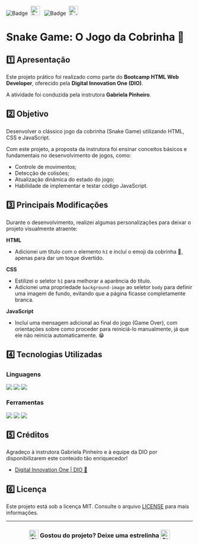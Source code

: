 ![Badge](https://img.shields.io/badge/DIGITAL%20INNOVATION%20ONE-BB2649?style=for-the-badge)&nbsp;&nbsp;<img src="https://raw.githubusercontent.com/Tarikul-Islam-Anik/Animated-Fluent-Emojis/master/Emojis/Activities/Sparkles.png" alt="Sparkles" width="25" height="25" />&nbsp;&nbsp;&nbsp;![Badge](https://img.shields.io/badge/PROJETO-COM%20MENTORIA-FF6F61?style=for-the-badge)&nbsp;&nbsp;<img src="https://raw.githubusercontent.com/Tarikul-Islam-Anik/Animated-Fluent-Emojis/master/Emojis/Hand%20gestures/Folded%20Hands%20Light%20Skin%20Tone.png" alt="Folded Hands Light Skin Tone" width="25" height="25" />

# Snake Game: O Jogo da Cobrinha 🐍

## 1️⃣ Apresentação
Este projeto prático foi realizado como parte do **Bootcamp HTML Web Developer**, oferecido pela **Digital Innovation One (DIO)**. 

A atividade foi conduzida pela instrutora **Gabriela Pinheiro**.

## 2️⃣ Objetivo
Desenvolver o clássico jogo da cobrinha (Snake Game) utilizando HTML, CSS e JavaScript.

Com este projeto, a proposta da instrutora foi ensinar conceitos básicos e fundamentais no desenvolvimento de jogos, como:

- Controle de movimentos;
- Detecção de colisões;
- Atualização dinâmica do estado do jogo;
- Habilidade de implementar e testar código JavaScript.

## 3️⃣ Principais Modificações
Durante o desenvolvimento, realizei algumas personalizações para deixar o projeto visualmente atraente:

**HTML**
- Adicionei um título com o elemento <code>h1</code> e incluí o emoji da cobrinha 🐍, apenas para dar um toque divertido.

**CSS**
- Estilizei o seletor <code>h1</code> para melhorar a aparência do título.
- Adicionei uma propriedade <code>background-image</code> ao seletor <code>body</code> para definir uma imagem de fundo, evitando que a página ficasse completamente branca.


**JavaScript**
- Incluí uma mensagem adicional ao final do jogo (Game Over), com orientações sobre como proceder para reiniciá-lo manualmente, já que ele não reinicia automaticamente. 😁

## 4️⃣ Tecnologias Utilizadas

### Linguagens
<div style="display:flex;">
  <img src="https://img.shields.io/badge/HTML5-E34F26?style=for-the-badge&logo=html5&logoColor=white">&nbsp;<img src="https://img.shields.io/badge/CSS3-1572B6?style=for-the-badge&logo=css3&logoColor=white">&nbsp;<img src="https://img.shields.io/badge/JavaScript-F7DF1E?style=for-the-badge&logo=javascript&logoColor=black">
</div>

### Ferramentas
<div style="display:flex;">
  <img src="https://img.shields.io/badge/Visual%20Studio%20Code-0078D4?style=for-the-badge&logo=visual-studio-code&logoColor=white">&nbsp;<img src="https://img.shields.io/badge/Git-F05032?style=for-the-badge&logo=git&logoColor=white">&nbsp;<img src="https://img.shields.io/badge/GitHub-404040?style=for-the-badge&logo=github&logoColor=white">
</div>

## 5️⃣ Créditos
Agradeço à instrutora Gabriela Pinheiro e à equipe da DIO por disponibilizarem este conteúdo tão enriquecedor!
- <a href="https://www.dio.me/" target="_blank">Digital Innovation One | DIO 🔗</a>

## 6️⃣ Licença
Este projeto está sob a licença MIT. Consulte o arquivo [LICENSE](LICENSE) para mais informações.

---

### <div align="center"><img src="https://raw.githubusercontent.com/Tarikul-Islam-Anik/Animated-Fluent-Emojis/master/Emojis/Travel%20and%20places/Star.png" alt="Star" width="25" height="25" style="vertical-align:text-bottom;" /> Gostou do projeto? Deixe uma estrelinha <img src="https://raw.githubusercontent.com/Tarikul-Islam-Anik/Animated-Fluent-Emojis/master/Emojis/Travel%20and%20places/Star.png" alt="Star" width="25" height="25" style="vertical-align:text-bottom;" /></div>